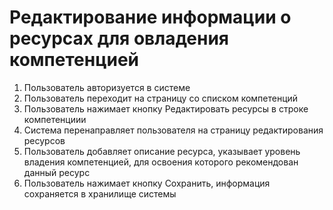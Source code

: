 # Редактирование информации о ресурсах для овладения компетенцией
1. Пользователь авторизуется в системе
1. Пользователь переходит на страницу со списком компетенций
1. Пользователь нажимает кнопку Редактировать ресурсы в строке компетенциии
1. Система перенаправляет пользователя на страницу редактирования ресурсов
1. Пользователь добавляет описание ресурса, указывает уровень владения компетенцией, для освоения которого рекомендован данный ресурс
1. Пользователь нажимает кнопку Сохранить, информация сохраняется в хранилище системы